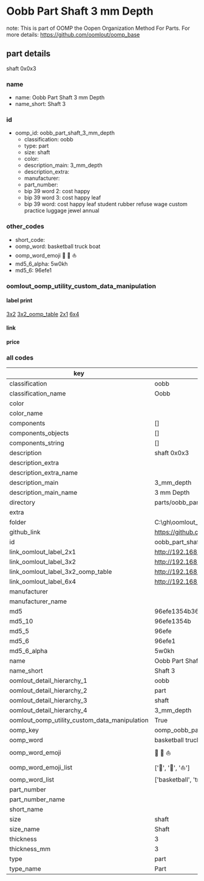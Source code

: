 # Oobb Part Shaft 3 mm Depth  

note: This is part of OOMP the Oopen Organization Method For Parts. For more details: https://github.com/oomlout/oomp_base

##  part details
  



shaft 0x0x3



### name
* name: Oobb Part Shaft 3 mm Depth
* name_short: Shaft 3 
### id
* oomp_id: oobb_part_shaft_3_mm_depth
  * classification: oobb
  * type: part
  * size: shaft
  * color: 
  * description_main: 3_mm_depth
  * description_extra: 
  * manufacturer: 
  * part_number: 
  * bip 39 word 2: cost happy
  * bip 39 word 3: cost happy leaf
  * bip 39 word: cost happy leaf student rubber refuse wage custom practice luggage jewel annual

### other_codes
* short_code: 
* oomp_word: basketball truck boat
* oomp_word_emoji :basketball: :truck: :boat:
* md5_6_alpha: 5w0kh
* md5_6: 96efe1






### oomlout_oomp_utility_custom_data_manipulation
#### label print
[3x2](http://192.168.1.245:1112/?label=oomp%205w0kh)
[3x2_oomp_table](http://192.168.1.108:1112/?label=oomp%205w0kh)
[2x1](http://192.168.1.242:1112/?label=oomp%205w0kh)
[6x4](http://192.168.1.55:1112/?label=oomp%205w0kh)    

#### link

                              

#### price







### all codes 
| key | value |  
| --- | --- |  
| classification | oobb |  
| classification_name | Oobb |  
| color |  |  
| color_name |  |  
| components | [] |  
| components_objects | [] |  
| components_string | [] |  
| description | shaft 0x0x3 |  
| description_extra |  |  
| description_extra_name |  |  
| description_main | 3_mm_depth |  
| description_main_name | 3 mm Depth |  
| directory | parts/oobb_part_shaft_3_mm_depth |  
| extra |  |  
| folder | C:\gh\oomlout_oobb_version_4_generated_parts\things\oobb_part_shaft_3_mm_depth |  
| github_link | https://github.com/oomlout/oomlout_oomp_part_src/tree/main/parts/oobb_part_shaft_3_mm_depth |  
| id | oobb_part_shaft_3_mm_depth |  
| link_oomlout_label_2x1 | http://192.168.1.242:1112/?label=oomp%205w0kh |  
| link_oomlout_label_3x2 | http://192.168.1.245:1112/?label=oomp%205w0kh |  
| link_oomlout_label_3x2_oomp_table | http://192.168.1.108:1112/?label=oomp%205w0kh |  
| link_oomlout_label_6x4 | http://192.168.1.55:1112/?label=oomp%205w0kh |  
| manufacturer |  |  
| manufacturer_name |  |  
| md5 | 96efe1354b369ec6d1de6d76fd5a3985 |  
| md5_10 | 96efe1354b |  
| md5_5 | 96efe |  
| md5_6 | 96efe1 |  
| md5_6_alpha | 5w0kh |  
| name | Oobb Part Shaft 3 mm Depth |  
| name_short | Shaft 3  |  
| oomlout_detail_hierarchy_1 | oobb |  
| oomlout_detail_hierarchy_2 | part |  
| oomlout_detail_hierarchy_3 | shaft |  
| oomlout_detail_hierarchy_4 | 3_mm_depth |  
| oomlout_oomp_utility_custom_data_manipulation | True |  
| oomp_key | oomp_oobb_part_shaft_3_mm_depth |  
| oomp_word | basketball truck boat |  
| oomp_word_emoji | :basketball: :truck: :boat: |  
| oomp_word_emoji_list | [':basketball:', ':truck:', ':boat:'] |  
| oomp_word_list | ['basketball', 'truck', 'boat'] |  
| part_number |  |  
| part_number_name |  |  
| short_name |  |  
| size | shaft |  
| size_name | Shaft |  
| thickness | 3 |  
| thickness_mm | 3 |  
| type | part |  
| type_name | Part |  
